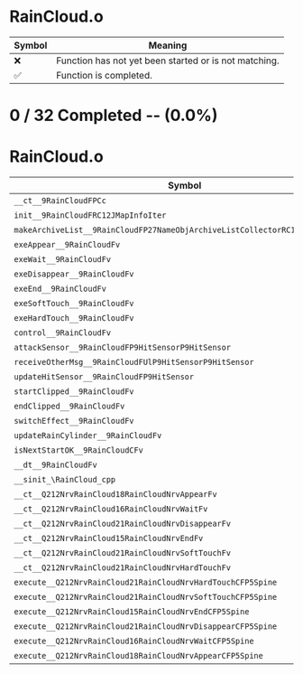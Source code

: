 # RainCloud.o
| Symbol | Meaning 
| ------------- | ------------- 
| :x: | Function has not yet been started or is not matching. 
| :white_check_mark: | Function is completed. 


# 0 / 32 Completed -- (0.0%)
# RainCloud.o
| Symbol | Decompiled? |
| ------------- | ------------- |
| `__ct__9RainCloudFPCc` | :x: |
| `init__9RainCloudFRC12JMapInfoIter` | :x: |
| `makeArchiveList__9RainCloudFP27NameObjArchiveListCollectorRC12JMapInfoIter` | :x: |
| `exeAppear__9RainCloudFv` | :x: |
| `exeWait__9RainCloudFv` | :x: |
| `exeDisappear__9RainCloudFv` | :x: |
| `exeEnd__9RainCloudFv` | :x: |
| `exeSoftTouch__9RainCloudFv` | :x: |
| `exeHardTouch__9RainCloudFv` | :x: |
| `control__9RainCloudFv` | :x: |
| `attackSensor__9RainCloudFP9HitSensorP9HitSensor` | :x: |
| `receiveOtherMsg__9RainCloudFUlP9HitSensorP9HitSensor` | :x: |
| `updateHitSensor__9RainCloudFP9HitSensor` | :x: |
| `startClipped__9RainCloudFv` | :x: |
| `endClipped__9RainCloudFv` | :x: |
| `switchEffect__9RainCloudFv` | :x: |
| `updateRainCylinder__9RainCloudFv` | :x: |
| `isNextStartOK__9RainCloudCFv` | :x: |
| `__dt__9RainCloudFv` | :x: |
| `__sinit_\RainCloud_cpp` | :x: |
| `__ct__Q212NrvRainCloud18RainCloudNrvAppearFv` | :x: |
| `__ct__Q212NrvRainCloud16RainCloudNrvWaitFv` | :x: |
| `__ct__Q212NrvRainCloud21RainCloudNrvDisappearFv` | :x: |
| `__ct__Q212NrvRainCloud15RainCloudNrvEndFv` | :x: |
| `__ct__Q212NrvRainCloud21RainCloudNrvSoftTouchFv` | :x: |
| `__ct__Q212NrvRainCloud21RainCloudNrvHardTouchFv` | :x: |
| `execute__Q212NrvRainCloud21RainCloudNrvHardTouchCFP5Spine` | :x: |
| `execute__Q212NrvRainCloud21RainCloudNrvSoftTouchCFP5Spine` | :x: |
| `execute__Q212NrvRainCloud15RainCloudNrvEndCFP5Spine` | :x: |
| `execute__Q212NrvRainCloud21RainCloudNrvDisappearCFP5Spine` | :x: |
| `execute__Q212NrvRainCloud16RainCloudNrvWaitCFP5Spine` | :x: |
| `execute__Q212NrvRainCloud18RainCloudNrvAppearCFP5Spine` | :x: |
